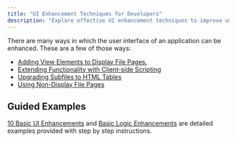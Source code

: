 ```yaml
---
title: "UI Enhancement Techniques for Developers"
description: "Explore effective UI enhancement techniques to improve user experience. Perfect for developers looking to upgrade their interfaces."
---
```


There are many ways in which the user interface of an application can be enhanced. These are a few of those ways:
 + [Adding View Elements to Display File Pages.](adding-view-elements.html)
 + [Extending Functionality with Client-side Scripting](user-client-scripting.html)
 + [Upgrading Subfiles to HTML Tables](upgrading-subfiles-to-tables.html)
 + [Using Non-Display File Pages](enhancing-with-non-display-file.html)

## Guided Examples
[10 Basic UI Enhancements](/examples/sunfarm/sunfarm.html) and [Basic Logic Enhancements](/examples/sunfarm/sunfarm-logic-change.html) are detailed examples provided with step by step instructions.
